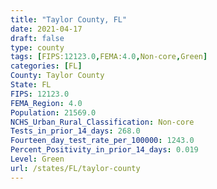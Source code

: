 ```yaml
---
title: "Taylor County, FL"
date: 2021-04-17
draft: false
type: county
tags: [FIPS:12123.0,FEMA:4.0,Non-core,Green]
categories: [FL]
County: Taylor County
State: FL
FIPS: 12123.0
FEMA_Region: 4.0
Population: 21569.0
NCHS_Urban_Rural_Classification: Non-core
Tests_in_prior_14_days: 268.0
Fourteen_day_test_rate_per_100000: 1243.0
Percent_Positivity_in_prior_14_days: 0.019
Level: Green
url: /states/FL/taylor-county
---
```



